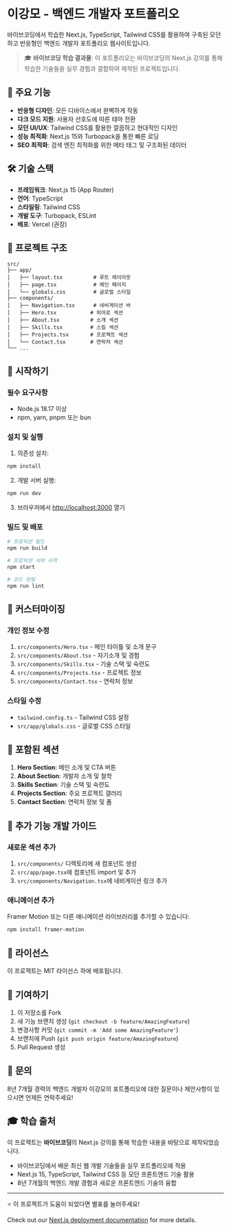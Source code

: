 # 이강모 - 백엔드 개발자 포트폴리오

바이브코딩에서 학습한 Next.js, TypeScript, Tailwind CSS를 활용하여 구축된 모던하고 반응형인 백엔드 개발자 포트폴리오 웹사이트입니다.

> 🎓 **바이브코딩 학습 결과물**: 이 포트폴리오는 바이브코딩의 Next.js 강의를 통해 학습한 기술들을 실무 경험과 결합하여 제작된 프로젝트입니다.

## 🌟 주요 기능

- **반응형 디자인**: 모든 디바이스에서 완벽하게 작동
- **다크 모드 지원**: 사용자 선호도에 따른 테마 전환
- **모던 UI/UX**: Tailwind CSS를 활용한 깔끔하고 현대적인 디자인
- **성능 최적화**: Next.js 15와 Turbopack을 통한 빠른 로딩
- **SEO 최적화**: 검색 엔진 최적화를 위한 메타 태그 및 구조화된 데이터

## 🛠 기술 스택

- **프레임워크**: Next.js 15 (App Router)
- **언어**: TypeScript
- **스타일링**: Tailwind CSS
- **개발 도구**: Turbopack, ESLint
- **배포**: Vercel (권장)

## 📁 프로젝트 구조

```
src/
├── app/
│   ├── layout.tsx          # 루트 레이아웃
│   ├── page.tsx            # 메인 페이지
│   └── globals.css         # 글로벌 스타일
├── components/
│   ├── Navigation.tsx      # 네비게이션 바
│   ├── Hero.tsx           # 히어로 섹션
│   ├── About.tsx          # 소개 섹션
│   ├── Skills.tsx         # 스킬 섹션
│   ├── Projects.tsx       # 프로젝트 섹션
│   └── Contact.tsx        # 연락처 섹션
└── ...
```

## 🚀 시작하기

### 필수 요구사항

- Node.js 18.17 이상
- npm, yarn, pnpm 또는 bun

### 설치 및 실행

1. 의존성 설치:
```bash
npm install
```

2. 개발 서버 실행:
```bash
npm run dev
```

3. 브라우저에서 [http://localhost:3000](http://localhost:3000) 열기

### 빌드 및 배포

```bash
# 프로덕션 빌드
npm run build

# 프로덕션 서버 시작
npm start

# 코드 린팅
npm run lint
```

## 🎨 커스터마이징

### 개인 정보 수정

1. `src/components/Hero.tsx` - 메인 타이틀 및 소개 문구
2. `src/components/About.tsx` - 자기소개 및 경험
3. `src/components/Skills.tsx` - 기술 스택 및 숙련도
4. `src/components/Projects.tsx` - 프로젝트 정보
5. `src/components/Contact.tsx` - 연락처 정보

### 스타일 수정

- `tailwind.config.ts` - Tailwind CSS 설정
- `src/app/globals.css` - 글로벌 CSS 스타일

## 📱 포함된 섹션

1. **Hero Section**: 메인 소개 및 CTA 버튼
2. **About Section**: 개발자 소개 및 철학
3. **Skills Section**: 기술 스택 및 숙련도
4. **Projects Section**: 주요 프로젝트 갤러리
5. **Contact Section**: 연락처 정보 및 폼

## 🔧 추가 기능 개발 가이드

### 새로운 섹션 추가

1. `src/components/` 디렉토리에 새 컴포넌트 생성
2. `src/app/page.tsx`에 컴포넌트 import 및 추가
3. `src/components/Navigation.tsx`에 네비게이션 링크 추가

### 애니메이션 추가

Framer Motion 또는 다른 애니메이션 라이브러리를 추가할 수 있습니다:

```bash
npm install framer-motion
```

## 📄 라이선스

이 프로젝트는 MIT 라이선스 하에 배포됩니다.

## 🤝 기여하기

1. 이 저장소를 Fork
2. 새 기능 브랜치 생성 (`git checkout -b feature/AmazingFeature`)
3. 변경사항 커밋 (`git commit -m 'Add some AmazingFeature'`)
4. 브랜치에 Push (`git push origin feature/AmazingFeature`)
5. Pull Request 생성

## 📧 문의

8년 7개월 경력의 백엔드 개발자 이강모의 포트폴리오에 대한 질문이나 제안사항이 있으시면 언제든 연락주세요!

## 🎓 학습 출처

이 프로젝트는 **바이브코딩**의 Next.js 강의를 통해 학습한 내용을 바탕으로 제작되었습니다.
- 바이브코딩에서 배운 최신 웹 개발 기술들을 실무 포트폴리오에 적용
- Next.js 15, TypeScript, Tailwind CSS 등 모던 프론트엔드 기술 활용
- 8년 7개월의 백엔드 개발 경험과 새로운 프론트엔드 기술의 융합

---

⭐ 이 프로젝트가 도움이 되었다면 별표를 눌러주세요!

Check out our [Next.js deployment documentation](https://nextjs.org/docs/app/building-your-application/deploying) for more details.
